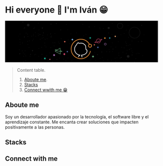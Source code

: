 # Hi everyone 👋 I'm Iván 😁

![Mi banner](assets/banner_perfil_github.png)

> Content table.
> 1. [Aboute me](#about-me).
> 2. [Stacks](#stacks)
> 3. [Connect wwith me 😁](#Connect-with-me)


## Aboute me
Soy un desarrollador apasionado por la tecnología, el software libre y el aprendizaje constante. Me encanta crear soluciones que impacten positivamente a las personas.

## Stacks


## Connect with me


<!--
**IvanMendozaL/IvanMendozaL** is a ✨ _special_ ✨ repository because its `README.md` (this file) appears on your GitHub profile.

Here are some ideas to get you started:

- 🔭 I’m currently working on ...
- 🌱 I’m currently learning ...
- 👯 I’m looking to collaborate on ...
- 🤔 I’m looking for help with ...
- 💬 Ask me about ...
- 📫 How to reach me: ...
- 😄 Pronouns: ...
- ⚡ Fun fact: ...
-->

